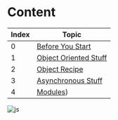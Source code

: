 # Content

| Index | Topic |
| ----- | -----|
| 0 | [Before You Start](https://hamzaahmad97.github.io/to-talk-about-when-we-meet/Before-you-start) |
| 1 | [Object Oriented Stuff](https://hamzaahmad97.github.io/to-talk-about-when-we-meet/Object-oriented-stuff) |
| 2 | [Object Recipe](https://hamzaahmad97.github.io/to-talk-about-when-we-meet/Object-recipe) |
| 3 | [Asynchronous Stuff](https://hamzaahmad97.github.io/to-talk-about-when-we-meet/Asynchronous-stuff) |
| 4 | [Modules](https://hamzaahmad97.github.io/to-talk-about-when-we-meet/Modules)) |



![js](https://datavisioner.net/wp-content/uploads/2020/04/javascript-illustration.png)
